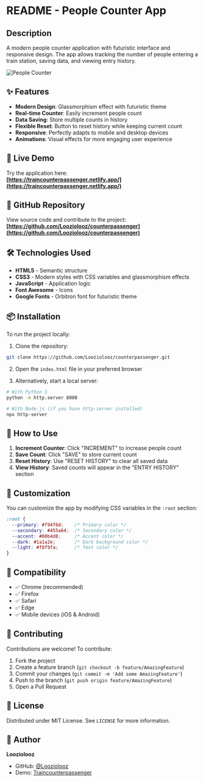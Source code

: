 # README - People Counter App

## Description
A modern people counter application with futuristic interface and responsive design. The app allows tracking the number of people entering a train station, saving data, and viewing entry history.

![People Counter](https://img.shields.io/badge/People_Counter-Live-brightgreen)

## ✨ Features

- **Modern Design**: Glassmorphism effect with futuristic theme
- **Real-time Counter**: Easily increment people count
- **Data Saving**: Store multiple counts in history
- **Flexible Reset**: Button to reset history while keeping current count
- **Responsive**: Perfectly adapts to mobile and desktop devices
- **Animations**: Visual effects for more engaging user experience

## 🚀 Live Demo

Try the application here:  
**[https://traincounterpassenger.netlify.app/](https://traincounterpassenger.netlify.app/)**

## 📁 GitHub Repository

View source code and contribute to the project:  
**[https://github.com/Looziolooz/counterpassenger](https://github.com/Looziolooz/counterpassenger)**

## 🛠 Technologies Used

- **HTML5** - Semantic structure
- **CSS3** - Modern styles with CSS variables and glassmorphism effects
- **JavaScript** - Application logic
- **Font Awesome** - Icons
- **Google Fonts** - Orbitron font for futuristic theme

## 📦 Installation

To run the project locally:

1. Clone the repository:
```bash
git clone https://github.com/Looziolooz/counterpassenger.git
```

2. Open the `index.html` file in your preferred browser

3. Alternatively, start a local server:
```bash
# With Python 3
python -m http.server 8000

# With Node.js (if you have http-server installed)
npx http-server
```

## 🎯 How to Use

1. **Increment Counter**: Click "INCREMENT" to increase people count
2. **Save Count**: Click "SAVE" to store current count
3. **Reset History**: Use "RESET HISTORY" to clear all saved data
4. **View History**: Saved counts will appear in the "ENTRY HISTORY" section

## 🎨 Customization

You can customize the app by modifying CSS variables in the `:root` section:
```css
:root {
  --primary: #f94f6d;    /* Primary color */
  --secondary: #455a64;  /* Secondary color */
  --accent: #00b4d8;     /* Accent color */
  --dark: #1a1a2e;       /* Dark background color */
  --light: #f8f9fa;      /* Text color */
}
```

## 📱 Compatibility

- ✅ Chrome (recommended)
- ✅ Firefox
- ✅ Safari
- ✅ Edge
- ✅ Mobile devices (iOS & Android)

## 🤝 Contributing

Contributions are welcome! To contribute:

1. Fork the project
2. Create a feature branch (`git checkout -b feature/AmazingFeature`)
3. Commit your changes (`git commit -m 'Add some AmazingFeature'`)
4. Push to the branch (`git push origin feature/AmazingFeature`)
5. Open a Pull Request

## 📄 License

Distributed under MIT License. See `LICENSE` for more information.

## 👤 Author

**Looziolooz**  
- GitHub: [@Looziolooz](https://github.com/Looziolooz)
- Demo: [Traincounterpassenger](https://traincounterpassenger.netlify.app/)
